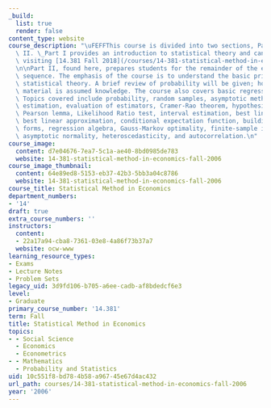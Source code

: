 ```yaml
---
_build:
  list: true
  render: false
content_type: website
course_description: "\uFEFFThis course is divided into two sections, Part I and Part\
  \ II. \_Part I provides an introduction to statistical theory and can be found by\
  \ visiting [14.381 Fall 2018](/courses/14-381-statistical-method-in-economics-fall-2018/).\_\
  \n\nPart II, found here, prepares students for the remainder of the econometrics\
  \ sequence. The emphasis of the course is to understand the basic principles of\
  \ statistical theory. A brief review of probability will be given; however, this\
  \ material is assumed knowledge. The course also covers basic regression analysis.\
  \ Topics covered include probability, random samples, asymptotic methods, point\
  \ estimation, evaluation of estimators, Cramer-Rao theorem, hypothesis tests, Neyman\
  \ Pearson lemma, Likelihood Ratio test, interval estimation, best linear predictor,\
  \ best linear approximation, conditional expectation function, building functional\
  \ forms, regression algebra, Gauss-Markov optimality, finite-sample inference, consistency,\
  \ asymptotic normality, heteroscedasticity, and autocorrelation.\n"
course_image:
  content: d7e04676-7ea7-5c1a-ae40-8bd0985de783
  website: 14-381-statistical-method-in-economics-fall-2006
course_image_thumbnail:
  content: 64e89ed8-5153-eb37-42b3-5bb3a04c8786
  website: 14-381-statistical-method-in-economics-fall-2006
course_title: Statistical Method in Economics
department_numbers:
- '14'
draft: true
extra_course_numbers: ''
instructors:
  content:
  - 22a17a94-cba8-7361-03e8-4a86f73b37a7
  website: ocw-www
learning_resource_types:
- Exams
- Lecture Notes
- Problem Sets
legacy_uid: 3d9fd106-b705-a6ee-cadb-af8bdedcf6e3
level:
- Graduate
primary_course_number: '14.381'
term: Fall
title: Statistical Method in Economics
topics:
- - Social Science
  - Economics
  - Econometrics
- - Mathematics
  - Probability and Statistics
uid: 10c551f8-bd78-4b58-a967-45e67d4ac432
url_path: courses/14-381-statistical-method-in-economics-fall-2006
year: '2006'
---
```

